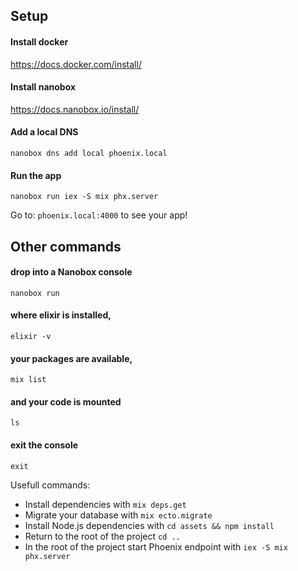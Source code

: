 ## Setup

#### Install docker
https://docs.docker.com/install/

#### Install nanobox
https://docs.nanobox.io/install/

#### Add a local DNS
```
nanobox dns add local phoenix.local
```

#### Run the app 
```
nanobox run iex -S mix phx.server
```

Go to: ``` phoenix.local:4000 ``` to see your app!

## Other commands

#### drop into a Nanobox console
```nanobox run```

#### where elixir is installed,
```elixir -v```

#### your packages are available,
```mix list```

#### and your code is mounted
```ls```

#### exit the console
```exit```


Usefull commands:

  * Install dependencies with `mix deps.get`
  * Migrate your database with `mix ecto.migrate`
  * Install Node.js dependencies with `cd assets && npm install`
  * Return to the root of the project `cd ..`
  * In the root of the project start Phoenix endpoint with `iex -S mix phx.server`

